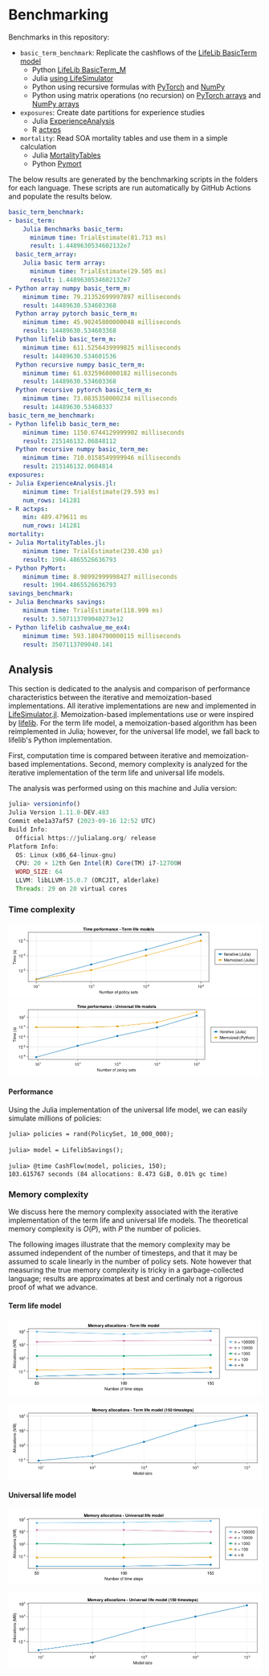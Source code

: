 # Benchmarking

Benchmarks in this repository:

* `basic_term_benchmark`: Replicate the cashflows of the [LifeLib BasicTerm model](https://github.com/lifelib-dev/lifelib/tree/main/lifelib/libraries/basiclife/BasicTerm_M)
    * Python [LifeLib BasicTerm_M](https://github.com/lifelib-dev/lifelib/tree/main/lifelib/libraries/basiclife/BasicTerm_M)
    * Julia [using LifeSimulator](https://github.com/JuliaActuary/LifeSimulator.jl)
    * Python using recursive formulas with [PyTorch](https://github.com/actuarialopensource/benchmarks/blob/main/Python/basicterm_recursive_pytorch.py) and [NumPy](https://github.com/actuarialopensource/benchmarks/blob/main/Python/basicterm_recursive_numpy.py)
    * Python using matrix operations (no recursion) on [PyTorch arrays](https://github.com/actuarialopensource/benchmarks/blob/main/Python/basicterm_array_pytorch.py) and [NumPy arrays](https://github.com/actuarialopensource/benchmarks/blob/main/Python/basicterm_array_numpy.py)
* `exposures`: Create date partitions for experience studies
    * Julia [ExperienceAnalysis](https://github.com/JuliaActuary/ExperienceAnalysis.jl)
    * R [actxps](https://github.com/mattheaphy/actxps)
* `mortality`: Read SOA mortality tables and use them in a simple calculation
    * Julia [MortalityTables](https://github.com/JuliaActuary/MortalityTables.jl)
    * Python [Pymort](https://github.com/actuarialopensource/pymort)

The below results are generated by the benchmarking scripts in the folders for each language. These scripts are run automatically by GitHub Actions and populate the results below. 
```yaml 
basic_term_benchmark:
- basic_term:
    Julia Benchmarks basic_term:
      minimum time: TrialEstimate(81.713 ms)
      result: 1.4489630534602132e7
  basic_term_array:
    Julia basic term array:
      minimum time: TrialEstimate(29.505 ms)
      result: 1.4489630534602132e7
- Python array numpy basic_term_m:
    minimum time: 79.21352699997897 milliseconds
    result: 14489630.534603368
  Python array pytorch basic_term_m:
    minimum time: 45.90245800000048 milliseconds
    result: 14489630.534603368
  Python lifelib basic_term_m:
    minimum time: 611.5256439999825 milliseconds
    result: 14489630.534601536
  Python recursive numpy basic_term_m:
    minimum time: 61.0325960000182 milliseconds
    result: 14489630.534603368
  Python recursive pytorch basic_term_m:
    minimum time: 73.0835350000234 milliseconds
    result: 14489630.53460337
basic_term_me_benchmark:
- Python lifelib basic_term_me:
    minimum time: 1150.6744129999902 milliseconds
    result: 215146132.06848112
  Python recursive numpy basic_term_me:
    minimum time: 710.0158549999946 milliseconds
    result: 215146132.0684814
exposures:
- Julia ExperienceAnalysis.jl:
    minimum time: TrialEstimate(29.593 ms)
    num_rows: 141281
- R actxps:
    min: 489.479611 ms
    num_rows: 141281
mortality:
- Julia MortalityTables.jl:
    minimum time: TrialEstimate(230.430 μs)
    result: 1904.4865526636793
- Python PyMort:
    minimum time: 8.98992999998427 milliseconds
    result: 1904.4865526636793
savings_benchmark:
- Julia Benchmarks savings:
    minimum time: TrialEstimate(118.999 ms)
    result: 3.507113709040273e12
- Python lifelib cashvalue_me_ex4:
    minimum time: 593.1804790000115 milliseconds
    result: 3507113709040.141
```
## Analysis

This section is dedicated to the analysis and comparison of performance characteristics between the iterative and memoization-based implementations. All iterative implementations are new and implemented in [LifeSimulator.jl](https://github.com/JuliaActuary/LifeSimulator.jl). Memoization-based implementations use or were inspired by [lifelib](https://github.com/lifelib-dev/lifelib). For the term life model, a memoization-based algorithm has been reimplemented in Julia; however, for the universal life model, we fall back to lifelib's Python implementation.

First, computation time is compared between iterative and memoization-based implementations. Second, memory complexity is analyzed for the iterative implementation of the term life and universal life models.

The analysis was performed using on this machine and Julia version:

```julia
julia> versioninfo()
Julia Version 1.11.0-DEV.483
Commit ebe1a37af57 (2023-09-16 12:52 UTC)
Build Info:
  Official https://julialang.org/ release
Platform Info:
  OS: Linux (x86_64-linux-gnu)
  CPU: 20 × 12th Gen Intel(R) Core(TM) i7-12700H
  WORD_SIZE: 64
  LLVM: libLLVM-15.0.7 (ORCJIT, alderlake)
  Threads: 29 on 20 virtual cores
```

### Time complexity

![](Julia/analysis/images/time_complexity_basic_life.png)
![](Julia/analysis/images/time_complexity_universal_life.png)

#### Performance

Using the Julia implementation of the universal life model, we can easily simulate millions of policies:

```julia-repl
julia> policies = rand(PolicySet, 10_000_000);

julia> model = LifelibSavings();

julia> @time CashFlow(model, policies, 150);
103.615767 seconds (84 allocations: 8.473 GiB, 0.01% gc time)
```

### Memory complexity

We discuss here the memory complexity associated with the iterative implementation of the term life and universal life models. The theoretical memory complexity is $O(P)$, with $P$ the number of policies.

The following images illustrate that the memory complexity may be assumed independent of the number of timesteps, and that it may be assumed to scale linearly in the number of policy sets. Note however that measuring the true memory complexity is tricky in a garbage-collected language; results are approximates at best and certinaly not a rigorous proof of what we advance.

#### Term life model

![](Julia/analysis/images/memory_complexity_variable_duration_basic_life.png)

![](Julia/analysis/images/memory_complexity_static_duration_basic_life.png)

#### Universal life model

![](Julia/analysis/images/memory_complexity_variable_duration_universal_life.png)

![](Julia/analysis/images/memory_complexity_static_duration_universal_life.png)

